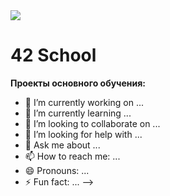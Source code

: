 <img src="https://badge42.herokuapp.com/api/stats/byuri?privacyEmail=true%22"/>

# 42 School

**Проекты основного обучения:**

- 🔭 I’m currently working on ...
- 🌱 I’m currently learning ...
- 👯 I’m looking to collaborate on ...
- 🤔 I’m looking for help with ...
- 💬 Ask me about ...
- 📫 How to reach me: ...
- 😄 Pronouns: ...
- ⚡ Fun fact: ...
-->
